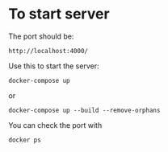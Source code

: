 # To start server
The port should be:
```
http://localhost:4000/
```
Use this to start the server:
```
docker-compose up
```
or
```
docker-compose up --build --remove-orphans
```
You can check the port with
```
docker ps
```